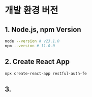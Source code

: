 # 개발 환경 버전

## 1. Node.js, npm Version
```bash
node --version # v23.1.0
npm --version # 11.0.0
```

## 2. Create React App
```bash
npx create-react-app restful-auth-fe
```

## 3. 